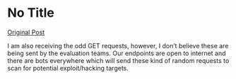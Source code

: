 # No Title

[Original Post](https://discourse.onlinedegree.iitm.ac.in/t/169029/701)

<p>I am also receiving the odd GET requests, however, I don’t believe these are being sent by the evaluation teams. Our endpoints are open to internet and there are bots everywhere which will send these kind of random requests to scan for potential exploit/hacking targets.</p>